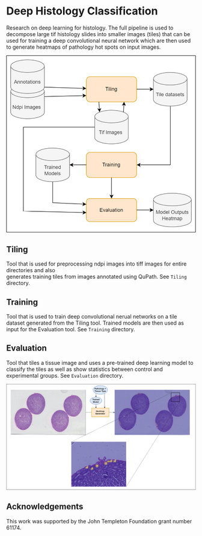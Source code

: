 # Deep Histology Classification

Research on deep learning for histology. The full pipeline is used to decompose large tif histology slides into smaller images (tiles) that can be used for training a deep convolutional neural network which are then used to generate heatmaps of pathology hot spots on input images.

<p align="center">
  <img src="figures/histology_pipeline.png" width="550" title="Deep Histology Pipeline">
</p>

## Tiling

Tool that is used for preprocessing ndpi images into tiff images for entire directories and also  
generates training tiles from images annotated using QuPath.
See `Tiling` directory.

## Training

Tool that is used to train deep convolutional nerual networks on a tile dataset
generated from the Tiling tool. Trained models are then used as input for 
the Evaluation tool. See `Training` directory.

## Evaluation

Tool that tiles a tissue image and uses a pre-trained deep learning
model to classify the tiles as well as show statistics between control and experimental groups. See `Evaluation` directory.


<p align="center">
  <img src="figures/Heatmap.png" width="800" title="Heatmap Sample">
</p>

## Acknowledgements

This work was supported by the John Templeton Foundation grant number 61174.

